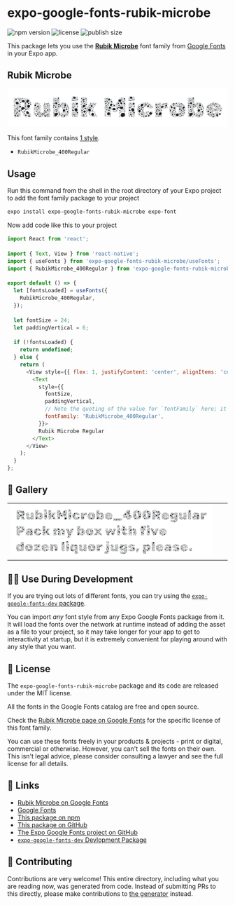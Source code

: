 # expo-google-fonts-rubik-microbe

![npm version](https://flat.badgen.net/npm/v/expo-google-fonts-rubik-microbe)
![license](https://flat.badgen.net/github/license/expo/google-fonts)
![publish size](https://flat.badgen.net/packagephobia/install/expo-google-fonts-rubik-microbe)

This package lets you use the [**Rubik Microbe**](https://fonts.google.com/specimen/Rubik+Microbe) font family from [Google Fonts](https://fonts.google.com/) in your Expo app.

## Rubik Microbe

![Rubik Microbe](./font-family.png)

This font family contains [1 style](#-gallery).

- `RubikMicrobe_400Regular`

## Usage

Run this command from the shell in the root directory of your Expo project to add the font family package to your project
```sh
expo install expo-google-fonts-rubik-microbe expo-font
```

Now add code like this to your project
```js
import React from 'react';

import { Text, View } from 'react-native';
import { useFonts } from 'expo-google-fonts-rubik-microbe/useFonts';
import { RubikMicrobe_400Regular } from 'expo-google-fonts-rubik-microbe/400Regular';

export default () => {
  let [fontsLoaded] = useFonts({
    RubikMicrobe_400Regular,
  });

  let fontSize = 24;
  let paddingVertical = 6;

  if (!fontsLoaded) {
    return undefined;
  } else {
    return (
      <View style={{ flex: 1, justifyContent: 'center', alignItems: 'center' }}>
        <Text
          style={{
            fontSize,
            paddingVertical,
            // Note the quoting of the value for `fontFamily` here; it expects a string!
            fontFamily: 'RubikMicrobe_400Regular',
          }}>
          Rubik Microbe Regular
        </Text>
      </View>
    );
  }
};

```

## 🔡 Gallery


||||
|-|-|-|
|![RubikMicrobe_400Regular](.//400Regular/RubikMicrobe_400Regular.ttf.png)||||


## 👩‍💻 Use During Development

If you are trying out lots of different fonts, you can try using the [`expo-google-fonts-dev` package](https://github.com/freeboub/google-fonts/tree/master/font-packages/dev#readme).

You can import *any* font style from any Expo Google Fonts package from it. It will load the fonts
over the network at runtime instead of adding the asset as a file to your project, so it may take longer
for your app to get to interactivity at startup, but it is extremely convenient
for playing around with any style that you want.

## 📖 License

The `expo-google-fonts-rubik-microbe` package and its code are released under the MIT license.

All the fonts in the Google Fonts catalog are free and open source.

Check the [Rubik Microbe page on Google Fonts](https://fonts.google.com/specimen/Rubik+Microbe) for the specific license of this font family.

You can use these fonts freely in your products & projects - print or digital, commercial or otherwise. However, you can't sell the fonts on their own. This isn't legal advice, please consider consulting a lawyer and see the full license for all details.

## 🔗 Links

- [Rubik Microbe on Google Fonts](https://fonts.google.com/specimen/Rubik+Microbe)
- [Google Fonts](https://fonts.google.com/)
- [This package on npm](https://www.npmjs.com/package/expo-google-fonts-rubik-microbe)
- [This package on GitHub](https://github.com/freeboub/google-fonts/tree/master/font-packages/rubik-microbe)
- [The Expo Google Fonts project on GitHub](https://github.com/freeboub/google-fonts)
- [`expo-google-fonts-dev` Devlopment Package](https://github.com/freeboub/google-fonts/tree/master/font-packages/dev)

## 🤝 Contributing

Contributions are very welcome! This entire directory, including what you are reading now, was generated from code. Instead of submitting PRs to this directly, please make contributions to [the generator](https://github.com/freeboub/google-fonts/tree/master/packages/generator) instead.

